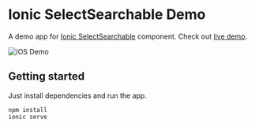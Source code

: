 # Ionic SelectSearchable Demo
A demo app for [Ionic SelectSearchable](https://github.com/eakoriakin/ionic-select-searchable) component. Check out [live demo](https://stackblitz.com/edit/ionic-select-searchable-basic?file=pages%2Fhome%2Fhome.html).

![iOS Demo](https://raw.githubusercontent.com/eakoriakin/ionic-select-searchable/master/demo/ios.gif)

## Getting started
Just install dependencies and run the app.
```
npm install
ionic serve
```
